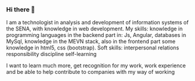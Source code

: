 ### Hi there 👋

<!--
**SLBCPJ/SLBCPJ** is a ✨ _special_ ✨ repository because its `README.md` (this file) appears on your GitHub profile. -->

I am a technologist in analysis and development of information systems of the SENA, with knowledge in web development.
My skills:
knowledge in programming languages in the backend part in: Js, Angular, databases in MySql, knowledge in the MEVN stack, also in the frontend part some knowledge in html5, css (bootstrap).
Soft skills:
interpersonal relations
responsibility 
discipline 
self-learning

I want to learn much more, get recognition for my work, work experience and be able to help contribute to companies with my way of working
